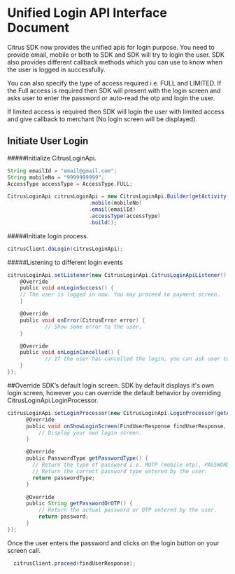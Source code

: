 # Unified Login API Interface Document


Citrus SDK now provides the unified apis for login purpose. 
You need to provide email, mobile or both to SDK and SDK will try to login the user.
SDK also provides different callback methods which you can use to know when the user is logged in successfully.

You can also specify the type of access required i.e. FULL and LIMITED. 
If the Full access is required then SDK will present with the login screen and 
asks user to enter the password or auto-read the otp and login the user.
    
If limited access is required then SDK will login the user with limited access and give callback to merchant (No login screen will be displayed).
   

## Initiate User Login

#####Initialize CitrusLoginApi.

``` groovy
String emailId = "email@gmail.com";
String mobileNo = "9999999999";
AccessType accessType = AccessType.FULL;

CitrusLoginApi citrusLoginApi = new CitrusLoginApi.Builder(getActivity())
					      .mobile(mobileNo)
					      .email(emailId)
					      .accessType(accessType)
					      .build();
```

#####Initiate login process.

``` groovy
citrusClient.doLogin(citrusLoginApi);
```


#####Listening to different login events

``` groovy
citrusLoginApi.setListener(new CitrusLoginApi.CitrusLoginApiListener() {
    @Override
    public void onLoginSuccess() {
	// The user is logged in now. You may proceed to payment screen.
    }

    @Override
    public void onError(CitrusError error) {
		    // Show some error to the user.
    }

    @Override
    public void onLoginCancelled() {
		    // If the user has cancelled the login, you can ask user to login again.
    }
});

```

##Override SDK’s default login screen.
SDK by default displays it's own login screen, however 
you can override the default behavior by overriding CitrusLoginApi.LoginProcessor.

``` groovy
citrusLoginApi.setLoginProcessor(new CitrusLoginApi.LoginProcessor(getActivity()) {
      @Override
      public void onShowLoginScreen(FindUserResponse findUserResponse, CitrusLoginApi citrusLoginApi) {
          // Display your own login screen.
      }

      @Override
      public PasswordType getPasswordType() {
        // Return the type of password i.e. MOTP (mobile otp), PASSWORD (text password) or EOTP (email otp).
        // Return the correct password type entered by the user.
        return passwordType;
      }

      @Override
      public String getPasswordOrOTP() {
          // Return the actual password or OTP entered by the user.
          return password;
      }
});
```
Once the user enters the password and clicks on the login button on your screen call.

```groovy
  citrusClient.proceed(findUserResponse);
```
